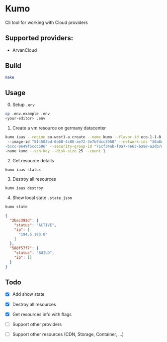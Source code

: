 # Kumo

Cli tool for working with Cloud providers

## Supported providers:
- ArvanCloud

## Build
```bash
make
```
## Usage
0. Setup `.env`
```bash
cp .env.example .env
<your-editor> .env
```
1. Create a vm resource on germany datacenter
```bash
kumo iaas --region eu-west1-a create --name kumo --flavor-id eco-1-1-0
 --image-id "514508bd-0a60-4c88-ae72-3e7b7dcc3968" --network-ids "30a8d5e8-4752-4974
-bccc-9e49f5ccc506" --security-group-id "71cf34ab-f0a7-4663-ba98-a2db7d0a1972" --key
-name kumo --ssh-key --disk-size 25 --count 1
```
2. Get resource details
```bash
kumo iaas status
```
3. Destroy all resources
```bash
kumo iaas destroy
```
4. Show local state `.state.json`
```bash
kumo state
```
```json
{
  "2bac392d": {
    "status": "ACTIVE",
    "ip": [
      "194.5.193.0"
    ]
  },
  "588f57f7": {
    "status": "BUILD",
    "ip": []
  }
}
```
## Todo
- [x] Add show state
- [x] Destroy all resources
- [x] Get resources info with flags
- [ ] Support other providers
- [ ] Support other resources (CDN, Storage, Container, ...)

